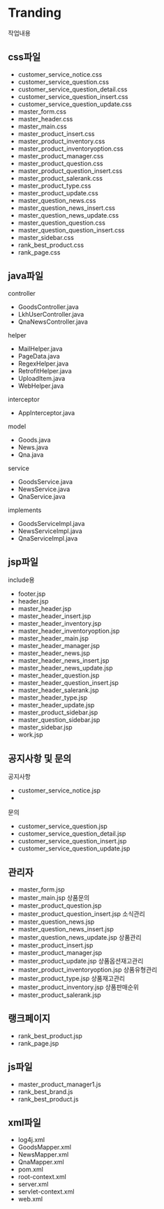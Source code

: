 # Tranding
작업내용

css파일
-
- customer_service_notice.css
- customer_service_question.css
- customer_service_question_detail.css
- customer_service_question_insert.css
- customer_service_question_update.css
- master_form.css
- master_header.css
- master_main.css
- master_product_insert.css
- master_product_inventory.css
- master_product_inventoryoption.css
- master_product_manager.css
- master_product_question.css
- master_product_question_insert.css
- master_product_salerank.css
- master_product_type.css
- master_product_update.css
- master_question_news.css
- master_question_news_insert.css
- master_question_news_update.css
- master_question_question.css
- master_question_question_insert.css
- master_sidebar.css
- rank_best_product.css
- rank_page.css

java파일
-
controller
- GoodsController.java
- LkhUserController.java
- QnaNewsController.java

helper
- MailHelper.java
- PageData.java
- RegexHelper.java
- RetrofitHelper.java
- UploadItem.java
- WebHelper.java

interceptor
- AppInterceptor.java

model
- Goods.java
- News.java
- Qna.java

service
- GoodsService.java
- NewsService.java
- QnaService.java

implements
- GoodsServiceImpl.java
- NewsServiceImpl.java
- QnaServiceImpl.java

jsp파일
-
include용
- footer.jsp
- header.jsp
- master_header.jsp
- master_header_insert.jsp
- master_header_inventory.jsp
- master_header_inventoryoption.jsp
- master_header_main.jsp
- master_header_manager.jsp
- master_header_news.jsp
- master_header_news_insert.jsp
- master_header_news_update.jsp
- master_header_question.jsp
- master_header_question_insert.jsp
- master_header_salerank.jsp
- master_header_type.jsp
- master_header_update.jsp
- master_product_sidebar.jsp
- master_question_sidebar.jsp
- master_sidebar.jsp
- work.jsp

공지사항 및 문의
-
공지사항
- customer_service_notice.jsp
-
문의
- customer_service_question.jsp
- customer_service_question_detail.jsp
- customer_service_question_insert.jsp
- customer_service_question_update.jsp

관리자
-
- master_form.jsp
- master_main.jsp
상품문의
- master_product_question.jsp
- master_product_question_insert.jsp
소식관리
- master_question_news.jsp
- master_question_news_insert.jsp
- master_question_news_update.jsp
상품관리
- master_product_insert.jsp
- master_product_manager.jsp
- master_product_update.jsp
상품옵션재고관리
- master_product_inventoryoption.jsp
상품유형관리
- master_product_type.jsp
상품재고관리
- master_product_inventory.jsp
상품판매순위
- master_product_salerank.jsp

랭크페이지
-
- rank_best_product.jsp
- rank_page.jsp

js파일
-
- master_product_manager1.js
- rank_best_brand.js
- rank_best_product.js

xml파일
-
- log4j.xml
- GoodsMapper.xml
- NewsMapper.xml
- QnaMapper.xml
- pom.xml
- root-context.xml
- server.xml
- servlet-context.xml
- web.xml
